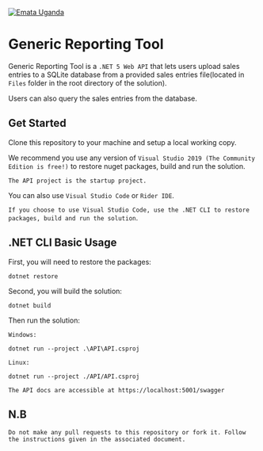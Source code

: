 [![Emata Uganda](https://assets.website-files.com/5e6609a9bc2ae58563237baf/5e662b804fda926f371531c6_Asset%202mdpi.png)](https://www.emata.ug/)

Generic Reporting Tool
======================

Generic Reporting Tool is a `.NET 5 Web API` that lets users upload sales entries to a SQLite database from a provided sales entries file(located in `Files` folder in the root directory of the solution). 

Users can also query the sales entries from the database.

## Get Started

Clone this repository to your machine and setup a local working copy.

We recommend you use any version of `Visual Studio 2019 (The Community Edition is free!)` to restore nuget packages, build and run the solution. 

`The API project is the startup project.`

You can also use `Visual Studio Code` or `Rider IDE`.

`If you choose to use Visual Studio Code, use the .NET CLI to restore packages, build and run the solution`.

## .NET CLI Basic Usage

First, you will need to restore the packages:
	
	dotnet restore
	
Second, you will build the solution:
	
	dotnet build

Then run the solution:

	Windows:
	
	dotnet run --project .\API\API.csproj
	
	Linux:
	
	dotnet run --project ./API/API.csproj
	
`The API docs are accessible at https://localhost:5001/swagger`
	
## N.B

`Do not make any pull requests to this repository or fork it. Follow the instructions given in the associated document.`
